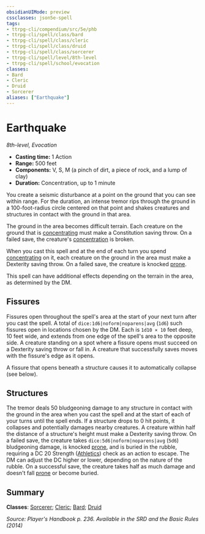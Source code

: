 ```yaml
---
obsidianUIMode: preview
cssclasses: json5e-spell
tags:
- ttrpg-cli/compendium/src/5e/phb
- ttrpg-cli/spell/class/bard
- ttrpg-cli/spell/class/cleric
- ttrpg-cli/spell/class/druid
- ttrpg-cli/spell/class/sorcerer
- ttrpg-cli/spell/level/8th-level
- ttrpg-cli/spell/school/evocation
classes:
- Bard
- Cleric
- Druid
- Sorcerer
aliases: ["Earthquake"]
---
```

# Earthquake
*8th-level, Evocation*  


- **Casting time:** 1 Action
- **Range:** 500 feet
- **Components:** V, S, M (a pinch of dirt, a piece of rock, and a lump of clay)
- **Duration:** Concentration, up to 1 minute

You create a seismic disturbance at a point on the ground that you can see within range. For the duration, an intense tremor rips through the ground in a 100-foot-radius circle centered on that point and shakes creatures and structures in contact with the ground in that area.

The ground in the area becomes difficult terrain. Each creature on the ground that is [concentrating](3-Mechanics/CLI/rules/conditions.md#Concentration) must make a Constitution saving throw. On a failed save, the creature's [concentration](3-Mechanics/CLI/rules/conditions.md#Concentration) is broken.

When you cast this spell and at the end of each turn you spend [concentrating](3-Mechanics/CLI/rules/conditions.md#Concentration) on it, each creature on the ground in the area must make a Dexterity saving throw. On a failed save, the creature is knocked [prone](3-Mechanics/CLI/rules/conditions.md#Prone).

This spell can have additional effects depending on the terrain in the area, as determined by the DM.

## Fissures

Fissures open throughout the spell's area at the start of your next turn after you cast the spell. A total of `dice:1d6|noform|noparens|avg` (`1d6`) such fissures open in locations chosen by the DM. Each is `1d10 × 10` feet deep, 10 feet wide, and extends from one edge of the spell's area to the opposite side. A creature standing on a spot where a fissure opens must succeed on a Dexterity saving throw or fall in. A creature that successfully saves moves with the fissure's edge as it opens.

A fissure that opens beneath a structure causes it to automatically collapse (see below).

## Structures

The tremor deals 50 bludgeoning damage to any structure in contact with the ground in the area when you cast the spell and at the start of each of your turns until the spell ends. If a structure drops to 0 hit points, it collapses and potentially damages nearby creatures. A creature within half the distance of a structure's height must make a Dexterity saving throw. On a failed save, the creature takes `dice:5d6|noform|noparens|avg` (`5d6`) bludgeoning damage, is knocked [prone](3-Mechanics/CLI/rules/conditions.md#Prone), and is buried in the rubble, requiring a DC 20 Strength ([Athletics](3-Mechanics/CLI/rules/skills.md#Athletics)) check as an action to escape. The DM can adjust the DC higher or lower, depending on the nature of the rubble. On a successful save, the creature takes half as much damage and doesn't fall [prone](3-Mechanics/CLI/rules/conditions.md#Prone) or become buried.

## Summary

**Classes**: [Sorcerer](3-Mechanics/CLI/lists/list-spells-classes-sorcerer.md); [Cleric](3-Mechanics/CLI/lists/list-spells-classes-cleric.md); [Bard](3-Mechanics/CLI/lists/list-spells-classes-bard.md); [Druid](3-Mechanics/CLI/lists/list-spells-classes-druid.md)

*Source: Player's Handbook p. 236. Available in the <span title='Systems Reference Document (5.1)'>SRD</span> and the Basic Rules (2014)*